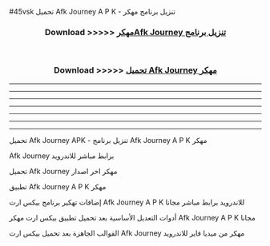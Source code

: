 #45vsk تحميل Afk Journey  A P K - تنزيل برنامج مهكر



<div align="center">
<h3>Download >>>>> <a href="https://runaway1.web.app/?sq=Afk Journey ">مهكرAfk Journey  تنزيل برنامج</a></h3><br>

<h3>Download >>>>> <a href="https://runaway1.web.app/?sq=Afk Journey ">تحميل Afk Journey  مهكر</a></h3>
</div>


----------------------------------------------------------

----------------------------------------------------------

----------------------------------------------------------

----------------------------------------------------------

----------------------------------------------------------

----------------------------------------------------------

----------------------------------------------------------

تحميل Afk Journey  APK - تنزيل برنامج Afk Journey  A P K مهكر

Afk Journey  برابط مباشر للاندرويد

تحميل Afk Journey  مهكر اخر اصدار

تطبيق Afk Journey  A P K مهكر

إضافات تهكير برنامج بيكس ارت Afk Journey  A P K للاندرويد برابط مباشر مجانا

أدوات التعديل الأساسية بعد تحميل تطبيق بيكس ارت مهكر Afk Journey  A P K مجانا

القوالب الجاهزة بعد تحميل بيكس ارت Afk Journey  مهكر من ميديا فاير للاندرويد



